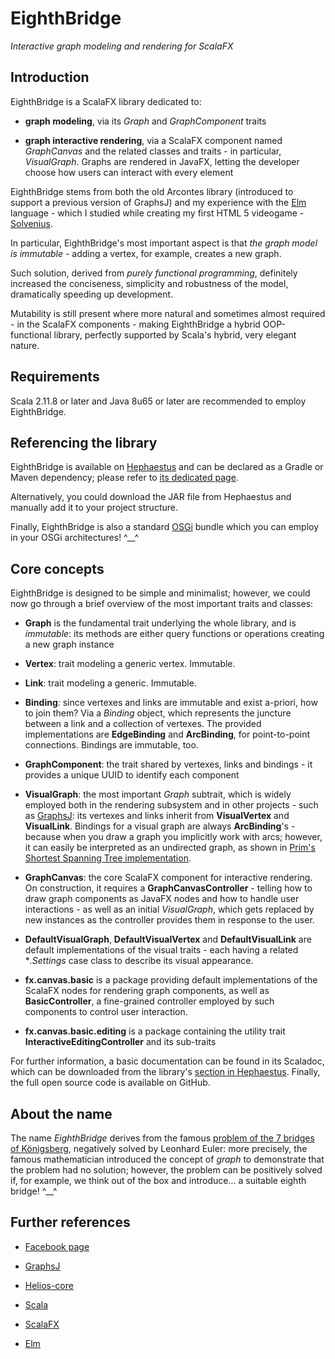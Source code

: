 # EighthBridge

*Interactive graph modeling and rendering for ScalaFX*


## Introduction


EighthBridge is a ScalaFX library dedicated to:

* **graph modeling**, via its *Graph* and *GraphComponent* traits

* **graph interactive rendering**, via a ScalaFX component named *GraphCanvas* and the related classes and traits - in particular, *VisualGraph*. Graphs are rendered in JavaFX, letting the developer choose how users can interact with every element


EighthBridge stems from both the old Arcontes library (introduced to support a previous version of GraphsJ) and my experience with the [Elm](http://elm-lang.org/) language - which I studied while creating my first HTML 5 videogame - [Solvenius](http://gianlucacosta.info/solvenius/).

In particular, EighthBridge's most important aspect is that *the graph model is immutable* - adding a vertex, for example, creates a new graph.

Such solution, derived from *purely functional programming*, definitely increased the conciseness, simplicity and robustness of the model, dramatically speeding up development.

Mutability is still present where more natural and sometimes almost required - in the ScalaFX components - making EighthBridge a hybrid OOP-functional library, perfectly supported by Scala's hybrid, very elegant nature.


## Requirements

Scala 2.11.8 or later and Java 8u65 or later are recommended to employ EighthBridge.


## Referencing the library

EighthBridge is available on [Hephaestus](https://bintray.com/giancosta86/Hephaestus) and can be declared as a Gradle or Maven dependency; please refer to [its dedicated page](https://bintray.com/giancosta86/Hephaestus/EighthBridge).

Alternatively, you could download the JAR file from Hephaestus and manually add it to your project structure.

Finally, EighthBridge is also a standard [OSGi](http://www.slideshare.net/giancosta86/introduction-to-osgi-56290394) bundle which you can employ in your OSGi architectures! ^\_\_^


## Core concepts

EighthBridge is designed to be simple and minimalist; however, we could now go through a brief overview of the most important traits and classes:

* **Graph** is the fundamental trait underlying the whole library, and is *immutable*: its methods are either query functions or operations creating a new graph instance

* **Vertex**: trait modeling a generic vertex. Immutable.

* **Link**: trait modeling a generic. Immutable.

* **Binding**: since vertexes and links are immutable and exist a-priori, how to join them? Via a *Binding* object, which represents the juncture between a link and a collection of vertexes. The provided implementations are **EdgeBinding** and **ArcBinding**, for point-to-point connections. Bindings are immutable, too.

* **GraphComponent**: the trait shared by vertexes, links and bindings - it provides a unique UUID to identify each component

* **VisualGraph**: the most important *Graph* subtrait, which is widely employed both in the rendering subsystem and in other projects - such as [GraphsJ](https://github.com/giancosta86/GraphsJ): its vertexes and links inherit from **VisualVertex** and **VisualLink**. Bindings for a visual graph are always **ArcBinding**'s - because when you draw a graph you implicitly work with arcs; however, it can easily be interpreted as an undirected graph, as shown in [Prim's Shortest Spanning Tree implementation](https://github.com/giancosta86/GraphsJ-scenarios).

* **GraphCanvas**: the core ScalaFX component for interactive rendering. On construction, it requires a **GraphCanvasController** - telling how to draw graph components as JavaFX nodes and how to handle user interactions - as well as an initial *VisualGraph*, which gets replaced by new instances as the controller provides them in response to the user.

* **DefaultVisualGraph**, **DefaultVisualVertex** and **DefaultVisualLink** are default implementations of the visual traits - each having a related **.*Settings** case class to describe its visual appearance.

* **fx.canvas.basic** is a package providing default implementations of the ScalaFX nodes for rendering graph components, as well as **BasicController**, a fine-grained controller employed by such components to control user interaction.

* **fx.canvas.basic.editing** is a package containing the utility trait **InteractiveEditingController** and its sub-traits


For further information, a basic documentation can be found in its Scaladoc, which can be downloaded from the library's [section in Hephaestus](https://bintray.com/giancosta86/Hephaestus/EighthBridge). Finally, the full open source code is available on GitHub.


## About the name

The name *EighthBridge* derives from the famous [problem of the 7 bridges of Königsberg](https://en.wikipedia.org/wiki/Seven_Bridges_of_K%C3%B6nigsberg), negatively solved by Leonhard Euler: more precisely, the famous mathematician introduced the concept of *graph* to demonstrate that the problem had no solution; however, the problem can be positively solved if, for example, we think out of the box and introduce... a suitable eighth bridge! ^\_\_^


## Further references

* [Facebook page](https://www.facebook.com/EighthBridge-190637781313301)

* [GraphsJ](https://github.com/giancosta86/GraphsJ)

* [Helios-core](https://github.com/giancosta86/Helios-core)

* [Scala](http://scala-lang.org/)

* [ScalaFX](http://scalafx.org/)

* [Elm](http://elm-lang.org/)
